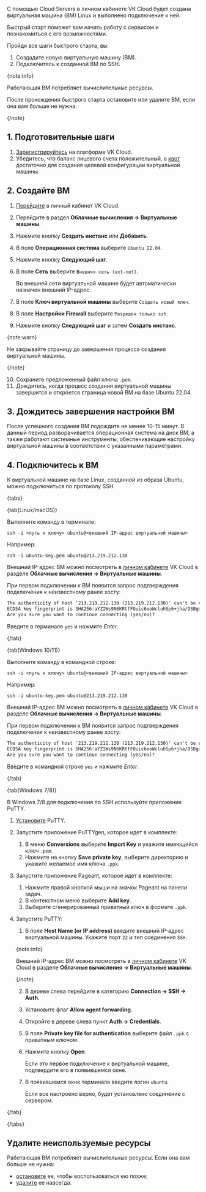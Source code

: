 С помощью Cloud Servers в личном кабинете VK Cloud будет создана виртуальная машина (ВМ) Linux и выполнено подключение к ней.

Быстрый старт поможет вам начать работу с сервисом и познакомиться с его возможностями.

Пройдя все шаги быстрого старта, вы:

1. Создадите новую виртуальную машину (ВМ).
2. Подключитесь к созданной ВМ по SSH.

{note:info}

Работающая ВМ потребляет вычислительные ресурсы.

После прохождения быстрого старта остановите или удалите ВМ, если она вам больше не нужна.

{/note}

## 1. Подготовительные шаги

1. [Зарегистрируйтесь](/ru/intro/start/account-registration) на платформе VK Cloud.
1. Убедитесь, что баланс лицевого счета положительный, а [квот](../../../tools-for-using-services/account/concepts/quotasandlimits) достаточно для создания целевой конфигурации виртуальной машины.

## 2. Создайте ВМ

1. [Перейдите](https://msk.cloud.vk.com/app/) в личный кабинет VK Cloud.
2. Перейдите в раздел **Облачные вычисления → Виртуальные машины**.
3. Нажмите кнопку **Создать инстанс** или **Добавить**.
4. В поле **Операционная система** выберите `Ubuntu 22.04`.
5. Нажмите кнопку **Следующий шаг**.
6. В поле **Сеть** выберите `Внешняя сеть (ext-net)`.

   Во внешней сети виртуальной машине будет автоматически назначен внешний IP-адрес.

7. В поле **Ключ виртуальной машины** выберите `Создать новый ключ`.
8. В поле **Настройки Firewall** выберите `Разрешен только ssh`.
9. Нажмите кнопку **Следующий шаг** и затем **Создать инстанс**.

{note:warn}

Не закрывайте страницу до завершения процесса создания виртуальной машины.

{/note}

10. Сохраните предложенный файл ключа `.pem`.
11. Дождитесь, когда процесс создания виртуальной машины завершится и откроется страница новой ВМ на базе Ubuntu 22.04.

## 3. Дождитесь завершения настройки ВМ

После успешного создания ВМ подождите не менее 10-15 минут. В данный период разворачивается операционная система на диск ВМ, а также работают системные инструменты, обеспечивающие настройку виртуальной машины в соответствии с указанными параметрами.

## 4. Подключитесь к ВМ

К виртуальной машине на базе Linux, созданной из образа Ubuntu, можно подключиться по протоколу SSH.

{tabs}

{tab(Linux/macOS)}

Выполните команду в терминале:

```shell
ssh -i <путь к ключу> ubuntu@<внешний IP-адрес виртуальной машины>
```

Например:

```shell
ssh -i ubuntu-key.pem ubuntu@213.219.212.130
```

Внешний IP-адрес ВМ можно посмотреть в [личном кабинете](https://msk.cloud.vk.com/app/) VK Cloud в разделе **Облачные вычисления → Виртуальные машины**.

При первом подключении к ВМ появится запрос подтверждения подключения к неизвестному ранее хосту:

```txt
The authenticity of host '213.219.212.130 (213.219.212.130)' can't be established.
ECDSA key fingerprint is SHA256:aYZIWs9N6KRtfFOuic6eoWcluhSp6+jha/DSBgd9McI.
Are you sure you want to continue connecting (yes/no)?
```

Введите в терминале `yes` и нажмите _Enter_.

{/tab}

{tab(Windows 10/11)}

Выполните команду в командной строке:

```shell
ssh -i <путь к ключу> ubuntu@<внешний IP-адрес виртуальной машины>
```

Например:

```shell
ssh -i ubuntu-key.pem ubuntu@213.219.212.130
```

Внешний IP-адрес ВМ можно посмотреть в [личном кабинете](https://msk.cloud.vk.com/app/) VK Cloud в разделе **Облачные вычисления → Виртуальные машины**.

При первом подключении к ВМ появится запрос подтверждения подключения к неизвестному ранее хосту:

```txt
The authenticity of host '213.219.212.130 (213.219.212.130)' can't be established.
ECDSA key fingerprint is SHA256:aYZIWs9N6KRtfFOuic6eoWcluhSp6+jha/DSBgd9McI.
Are you sure you want to continue connecting (yes/no)?
```

Введите в командной строке `yes` и нажмите _Enter_.

{/tab}

{tab(Windows 7/8)}

В Windows 7/8 для подключения по SSH используйте приложение PuTTY.

1. [Установите](https://www.putty.org/) PuTTY.
2. Запустите приложение PuTTYgen, которое идет в комплекте:

   1. В меню **Conversions** выберите **Import Key** и укажите имеющийся ключ `.pem`.
   2. Нажмите на кнопку **Save private key**, выберите директорию и укажите желаемое имя ключа `.ppk`.

3. Запустите приложение Pageant, которое идет в комплекте:

   1. Нажмите правой кнопкой мыши на значок Pageant на панели задач.
   2. В контекстном меню выберите **Add key**.
   3. Выберите сгенерированный приватный ключ в формате `.ppk`.

4. Запустите PuTTY:

   1. В поле **Host Name (or IP address)** введите внешний IP-адрес виртуальной машины. Укажите порт `22` и тип соединения `SSH`.

   {note:info}

   Внешний IP-адрес ВМ можно посмотреть в [личном кабинете](https://msk.cloud.vk.com/app/) VK Cloud в разделе **Облачные вычисления → Виртуальные машины**.

   {/note}

   2. В дереве слева перейдите в категорию **Connection → SSH → Auth**.
   3. Установите флаг **Allow agent forwarding**.
   4. Откройте в дереве слева пункт **Auth → Credentials**.
   5. В поле **Private key file for authentication** выберите файл `.ppk` с приватным ключом.
   6. Нажмите кнопку **Open**.

      Если это первое подключение к виртуальной машине, подтвердите его в появившемся окне.

   7. В появившемся окне терминала введите логин `ubuntu`.

      Если все настроено верно, будет установлено соединение с сервером.

{/tab}

{/tabs}

## Удалите неиспользуемые ресурсы

Работающая ВМ потребляет вычислительные ресурсы. Если она вам больше не нужна:

- [остановите](../instructions/vm/vm-manage#start_stop_restart_vm) ее, чтобы воспользоваться ею позже;
- [удалите](../instructions/vm/vm-manage#delete_vm) ее навсегда.
